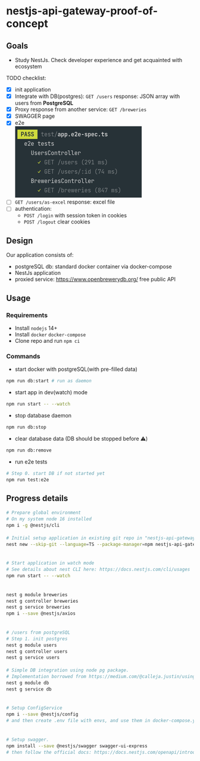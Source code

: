 # nestjs-api-gateway-proof-of-concept

## Goals

-   Study NestJs. Check developer experience and get acquainted with ecosystem

TODO checklist:

-   [x] init application
-   [x] Integrate with DB(postgres): `GET /users` response: JSON array with users from **PostgreSQL**
-   [x] Proxy response from another service: `GET /breweries`
-   [x] SWAGGER page
-   [x] e2e<br>
        <img src="./docs/e2e.png">
-   [ ] `GET /users/as-excel` response: excel file
-   [ ] authentication:
    -   `POST /login` with session token in cookies
    -   `POST /logout` clear cookies

## Design

Our application consists of:

-   postgreSQL db: standard docker container via docker-compose
-   NestJs application
-   proxied service: https://www.openbrewerydb.org/ free public API

## Usage

### Requirements

-   Install `nodejs` 14+
-   Install `docker` `docker-compose`
-   Clone repo and run `npm ci`

### Commands

-   start docker with postgreSQL(with pre-filled data)

```bash
npm run db:start # run as daemon
```

-   start app in dev(watch) mode

```bash
npm run start -- --watch
```

-   stop database daemon

```bash
npm run db:stop
```

-   clear database data (DB should be stopped before :warning:)

```bash
npm run db:remove
```

-   run e2e tests

```bash
# Step 0. start DB if not started yet
npm run test:e2e
```

## Progress details

```bash
# Prepare global environment
# On my system node 16 installed
npm i -g @nestjs/cli

# Initial setup application in existing git repo in "nestjs-api-gateway-proof-of-concept" folder
nest new --skip-git --language=TS --package-manager=npm nestjs-api-gateway-proof-of-concept


# Start application in watch mode
# See details about nest CLI here: https://docs.nestjs.com/cli/usages
npm run start -- --watch


nest g module breweries
nest g controller breweries
nest g service breweries
npm i --save @nestjs/axios


# /users from postgreSQL
# Step 1. init postgres
nest g module users
nest g controller users
nest g service users

# Simple DB integration using node pg package.
# Implementation borrowed from https://medium.com/@calleja.justin/using-plain-pg-with-nest-js-617ec32ec2c4
nest g module db
nest g service db


# Setup ConfigService
npm i --save @nestjs/config
# and then create .env file with envs, and use them in docker-compose.yml and ConfigService in nestjs app


# Setup swagger.
npm install --save @nestjs/swagger swagger-ui-express
# then follow the official docs: https://docs.nestjs.com/openapi/introduction
```
